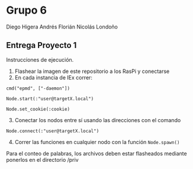 # Grupo 6

Diego Higera
Andrés Florián
Nicolás Londoño

## Entrega Proyecto 1

Instrucciones de ejecución.

1. Flashear la imagen de este repositorio a los RasPi y conectarse
2. En cada instancia de IEx correr:
```
cmd("epmd", ["-daemon"])

Node.start(:"user@targetX.local")

Node.set_cookie(:cookie)
```
3. Conectar los nodos entre sí usando las direcciones con el comando
```
Node.connect(:"user@targetX.local")
```
4. Correr las funciones en cualquier nodo con la función ```Node.spawn()```

Para el conteo de palabras, los archivos deben estar flasheados mediante ponerlos en el directorio /priv